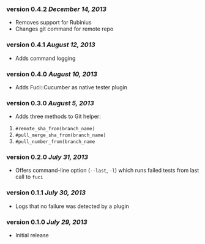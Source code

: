 ### version 0.4.2 *December 14, 2013*
* Removes support for Rubinius
* Changes git command for remote repo

### version 0.4.1 *August 12, 2013*
* Adds command logging

### version 0.4.0 *August 10, 2013*
* Adds Fuci::Cucumber as native tester plugin

### version 0.3.0 *August 5, 2013*
* Adds three methods to Git helper:
1. `#remote_sha_from(branch_name)`
2. `#pull_merge_sha_from(branch_name)`
3. `#pull_number_from(branch_name`

### version 0.2.0 *July 31, 2013*
* Offers command-line option (`--last`, `-l`) which runs failed tests
from last call to `fuci`

### version 0.1.1 *July 30, 2013*
* Logs that no failure was detected by a plugin

### version 0.1.0 *July 29, 2013*
* Initial release
